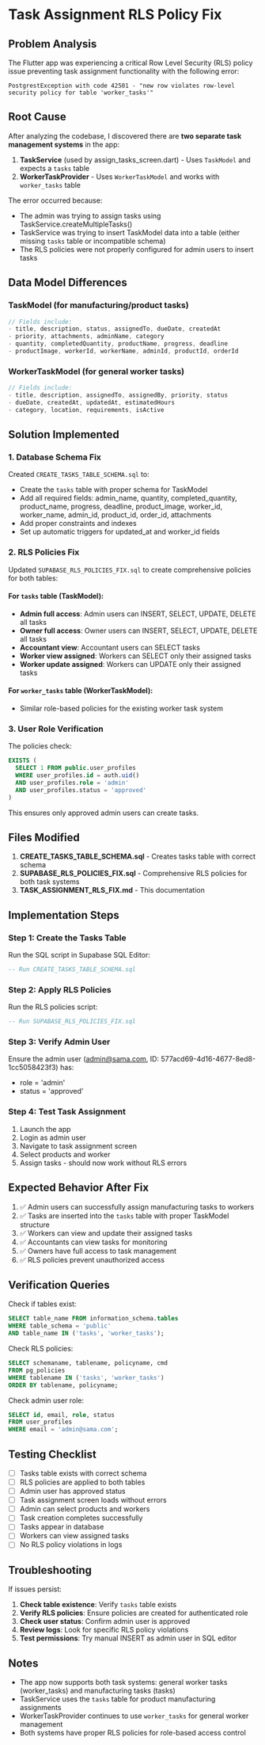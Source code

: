 # Task Assignment RLS Policy Fix

## Problem Analysis

The Flutter app was experiencing a critical Row Level Security (RLS) policy issue preventing task assignment functionality with the following error:

```
PostgrestException with code 42501 - "new row violates row-level security policy for table 'worker_tasks'"
```

## Root Cause

After analyzing the codebase, I discovered there are **two separate task management systems** in the app:

1. **TaskService** (used by assign_tasks_screen.dart) - Uses `TaskModel` and expects a `tasks` table
2. **WorkerTaskProvider** - Uses `WorkerTaskModel` and works with `worker_tasks` table

The error occurred because:
- The admin was trying to assign tasks using TaskService.createMultipleTasks()
- TaskService was trying to insert TaskModel data into a table (either missing `tasks` table or incompatible schema)
- The RLS policies were not properly configured for admin users to insert tasks

## Data Model Differences

### TaskModel (for manufacturing/product tasks)
```dart
// Fields include:
- title, description, status, assignedTo, dueDate, createdAt
- priority, attachments, adminName, category
- quantity, completedQuantity, productName, progress, deadline
- productImage, workerId, workerName, adminId, productId, orderId
```

### WorkerTaskModel (for general worker tasks)
```dart
// Fields include:
- title, description, assignedTo, assignedBy, priority, status
- dueDate, createdAt, updatedAt, estimatedHours
- category, location, requirements, isActive
```

## Solution Implemented

### 1. Database Schema Fix

Created `CREATE_TASKS_TABLE_SCHEMA.sql` to:
- Create the `tasks` table with proper schema for TaskModel
- Add all required fields: admin_name, quantity, completed_quantity, product_name, progress, deadline, product_image, worker_id, worker_name, admin_id, product_id, order_id, attachments
- Add proper constraints and indexes
- Set up automatic triggers for updated_at and worker_id fields

### 2. RLS Policies Fix

Updated `SUPABASE_RLS_POLICIES_FIX.sql` to create comprehensive policies for both tables:

#### For `tasks` table (TaskModel):
- **Admin full access**: Admin users can INSERT, SELECT, UPDATE, DELETE all tasks
- **Owner full access**: Owner users can INSERT, SELECT, UPDATE, DELETE all tasks  
- **Accountant view**: Accountant users can SELECT tasks
- **Worker view assigned**: Workers can SELECT only their assigned tasks
- **Worker update assigned**: Workers can UPDATE only their assigned tasks

#### For `worker_tasks` table (WorkerTaskModel):
- Similar role-based policies for the existing worker task system

### 3. User Role Verification

The policies check:
```sql
EXISTS (
  SELECT 1 FROM public.user_profiles 
  WHERE user_profiles.id = auth.uid() 
  AND user_profiles.role = 'admin'
  AND user_profiles.status = 'approved'
)
```

This ensures only approved admin users can create tasks.

## Files Modified

1. **CREATE_TASKS_TABLE_SCHEMA.sql** - Creates tasks table with correct schema
2. **SUPABASE_RLS_POLICIES_FIX.sql** - Comprehensive RLS policies for both task systems
3. **TASK_ASSIGNMENT_RLS_FIX.md** - This documentation

## Implementation Steps

### Step 1: Create the Tasks Table
Run the SQL script in Supabase SQL Editor:
```sql
-- Run CREATE_TASKS_TABLE_SCHEMA.sql
```

### Step 2: Apply RLS Policies
Run the RLS policies script:
```sql
-- Run SUPABASE_RLS_POLICIES_FIX.sql
```

### Step 3: Verify Admin User
Ensure the admin user (admin@sama.com, ID: 577acd69-4d16-4677-8ed8-1cc5058423f3) has:
- role = 'admin'
- status = 'approved'

### Step 4: Test Task Assignment
1. Launch the app
2. Login as admin user
3. Navigate to task assignment screen
4. Select products and worker
5. Assign tasks - should now work without RLS errors

## Expected Behavior After Fix

1. ✅ Admin users can successfully assign manufacturing tasks to workers
2. ✅ Tasks are inserted into the `tasks` table with proper TaskModel structure
3. ✅ Workers can view and update their assigned tasks
4. ✅ Accountants can view tasks for monitoring
5. ✅ Owners have full access to task management
6. ✅ RLS policies prevent unauthorized access

## Verification Queries

Check if tables exist:
```sql
SELECT table_name FROM information_schema.tables 
WHERE table_schema = 'public' 
AND table_name IN ('tasks', 'worker_tasks');
```

Check RLS policies:
```sql
SELECT schemaname, tablename, policyname, cmd 
FROM pg_policies 
WHERE tablename IN ('tasks', 'worker_tasks')
ORDER BY tablename, policyname;
```

Check admin user role:
```sql
SELECT id, email, role, status 
FROM user_profiles 
WHERE email = 'admin@sama.com';
```

## Testing Checklist

- [ ] Tasks table exists with correct schema
- [ ] RLS policies are applied to both tables
- [ ] Admin user has approved status
- [ ] Task assignment screen loads without errors
- [ ] Admin can select products and workers
- [ ] Task creation completes successfully
- [ ] Tasks appear in database
- [ ] Workers can view assigned tasks
- [ ] No RLS policy violations in logs

## Troubleshooting

If issues persist:

1. **Check table existence**: Verify `tasks` table exists
2. **Verify RLS policies**: Ensure policies are created for authenticated role
3. **Check user status**: Confirm admin user is approved
4. **Review logs**: Look for specific RLS policy violations
5. **Test permissions**: Try manual INSERT as admin user in SQL editor

## Notes

- The app now supports both task systems: general worker tasks (worker_tasks) and manufacturing tasks (tasks)
- TaskService uses the `tasks` table for product manufacturing assignments
- WorkerTaskProvider continues to use `worker_tasks` for general worker management
- Both systems have proper RLS policies for role-based access control
